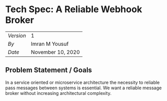 # Tech Spec: A Reliable Webhook Broker

|  |  |
| -- | -- |
| *Version* | 1 |
| *By* | Imran M Yousuf |
| *Date* | November 10, 2020 |

## Problem Statement / Goals

In a service oriented or microservice architecture the necessity to reliable pass messages between systems is essential. We want a reliable message broker without increasing architectural complexity.
